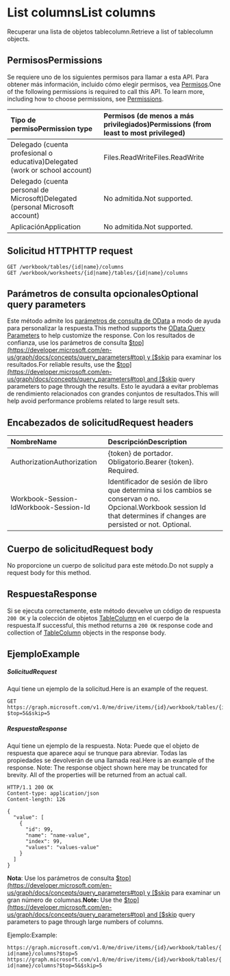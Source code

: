 # <a name="list-columns"></a><span data-ttu-id="21273-101">List columns</span><span class="sxs-lookup"><span data-stu-id="21273-101">List columns</span></span>

<span data-ttu-id="21273-102">Recuperar una lista de objetos tablecolumn.</span><span class="sxs-lookup"><span data-stu-id="21273-102">Retrieve a list of tablecolumn objects.</span></span>
## <a name="permissions"></a><span data-ttu-id="21273-103">Permisos</span><span class="sxs-lookup"><span data-stu-id="21273-103">Permissions</span></span>
<span data-ttu-id="21273-p101">Se requiere uno de los siguientes permisos para llamar a esta API. Para obtener más información, incluido cómo elegir permisos, vea [Permisos](../../../concepts/permissions_reference.md).</span><span class="sxs-lookup"><span data-stu-id="21273-p101">One of the following permissions is required to call this API. To learn more, including how to choose permissions, see [Permissions](../../../concepts/permissions_reference.md).</span></span>

|<span data-ttu-id="21273-106">Tipo de permiso</span><span class="sxs-lookup"><span data-stu-id="21273-106">Permission type</span></span>      | <span data-ttu-id="21273-107">Permisos (de menos a más privilegiados)</span><span class="sxs-lookup"><span data-stu-id="21273-107">Permissions (from least to most privileged)</span></span>              |
|:--------------------|:---------------------------------------------------------|
|<span data-ttu-id="21273-108">Delegado (cuenta profesional o educativa)</span><span class="sxs-lookup"><span data-stu-id="21273-108">Delegated (work or school account)</span></span> | <span data-ttu-id="21273-109">Files.ReadWrite</span><span class="sxs-lookup"><span data-stu-id="21273-109">Files.ReadWrite</span></span>    |
|<span data-ttu-id="21273-110">Delegado (cuenta personal de Microsoft)</span><span class="sxs-lookup"><span data-stu-id="21273-110">Delegated (personal Microsoft account)</span></span> | <span data-ttu-id="21273-111">No admitida.</span><span class="sxs-lookup"><span data-stu-id="21273-111">Not supported.</span></span>    |
|<span data-ttu-id="21273-112">Aplicación</span><span class="sxs-lookup"><span data-stu-id="21273-112">Application</span></span> | <span data-ttu-id="21273-113">No admitida.</span><span class="sxs-lookup"><span data-stu-id="21273-113">Not supported.</span></span> |

## <a name="http-request"></a><span data-ttu-id="21273-114">Solicitud HTTP</span><span class="sxs-lookup"><span data-stu-id="21273-114">HTTP request</span></span>
<!-- { "blockType": "ignored" } -->
```http
GET /workbook/tables/{id|name}/columns
GET /workbook/worksheets/{id|name}/tables/{id|name}/columns
```
## <a name="optional-query-parameters"></a><span data-ttu-id="21273-115">Parámetros de consulta opcionales</span><span class="sxs-lookup"><span data-stu-id="21273-115">Optional query parameters</span></span>
<span data-ttu-id="21273-116">Este método admite los [parámetros de consulta de OData]((http://developer.microsoft.com/es-ES/graph/docs/overview/query_parameters)) a modo de ayuda para personalizar la respuesta.</span><span class="sxs-lookup"><span data-stu-id="21273-116">This method supports the [OData Query Parameters]((http://developer.microsoft.com/es-ES/graph/docs/overview/query_parameters)) to help customize the response.</span></span>  <span data-ttu-id="21273-117">Con los resultados de confianza, use los parámetros de consulta [$top](https://developer.microsoft.com/en-us/graph/docs/concepts/query_parameters#top) y [$skip](https://developer.microsoft.com/en-us/graph/docs/concepts/query_parameters#skip-parameter) para examinar los resultados.</span><span class="sxs-lookup"><span data-stu-id="21273-117">For reliable results, use the [$top](https://developer.microsoft.com/en-us/graph/docs/concepts/query_parameters#top) and [$skip](https://developer.microsoft.com/en-us/graph/docs/concepts/query_parameters#skip-parameter) query parameters to page through the results.</span></span> <span data-ttu-id="21273-118">Esto le ayudará a evitar problemas de rendimiento relacionados con grandes conjuntos de resultados.</span><span class="sxs-lookup"><span data-stu-id="21273-118">This will help avoid performance problems related to large result sets.</span></span>

## <a name="request-headers"></a><span data-ttu-id="21273-119">Encabezados de solicitud</span><span class="sxs-lookup"><span data-stu-id="21273-119">Request headers</span></span>
| <span data-ttu-id="21273-120">Nombre</span><span class="sxs-lookup"><span data-stu-id="21273-120">Name</span></span>      |<span data-ttu-id="21273-121">Descripción</span><span class="sxs-lookup"><span data-stu-id="21273-121">Description</span></span>|
|:----------|:----------|
| <span data-ttu-id="21273-122">Authorization</span><span class="sxs-lookup"><span data-stu-id="21273-122">Authorization</span></span>  | <span data-ttu-id="21273-p103">{token} de portador. Obligatorio.</span><span class="sxs-lookup"><span data-stu-id="21273-p103">Bearer {token}. Required.</span></span> |
| <span data-ttu-id="21273-125">Workbook-Session-Id</span><span class="sxs-lookup"><span data-stu-id="21273-125">Workbook-Session-Id</span></span>  | <span data-ttu-id="21273-p104">Identificador de sesión de libro que determina si los cambios se conservan o no. Opcional.</span><span class="sxs-lookup"><span data-stu-id="21273-p104">Workbook session Id that determines if changes are persisted or not. Optional.</span></span>|

## <a name="request-body"></a><span data-ttu-id="21273-128">Cuerpo de solicitud</span><span class="sxs-lookup"><span data-stu-id="21273-128">Request body</span></span>
<span data-ttu-id="21273-129">No proporcione un cuerpo de solicitud para este método.</span><span class="sxs-lookup"><span data-stu-id="21273-129">Do not supply a request body for this method.</span></span>

## <a name="response"></a><span data-ttu-id="21273-130">Respuesta</span><span class="sxs-lookup"><span data-stu-id="21273-130">Response</span></span>

<span data-ttu-id="21273-131">Si se ejecuta correctamente, este método devuelve un código de respuesta `200 OK` y la colección de objetos [TableColumn](../resources/tablecolumn.md) en el cuerpo de la respuesta.</span><span class="sxs-lookup"><span data-stu-id="21273-131">If successful, this method returns a `200 OK` response code and collection of [TableColumn](../resources/tablecolumn.md) objects in the response body.</span></span>
## <a name="example"></a><span data-ttu-id="21273-132">Ejemplo</span><span class="sxs-lookup"><span data-stu-id="21273-132">Example</span></span>
##### <a name="request"></a><span data-ttu-id="21273-133">Solicitud</span><span class="sxs-lookup"><span data-stu-id="21273-133">Request</span></span>
<span data-ttu-id="21273-134">Aquí tiene un ejemplo de la solicitud.</span><span class="sxs-lookup"><span data-stu-id="21273-134">Here is an example of the request.</span></span>
<!-- {
  "blockType": "request",
  "name": "get_columns"
}-->
```http
GET https://graph.microsoft.com/v1.0/me/drive/items/{id}/workbook/tables/{id|name}/columns?$top=5&$skip=5
```
##### <a name="response"></a><span data-ttu-id="21273-135">Respuesta</span><span class="sxs-lookup"><span data-stu-id="21273-135">Response</span></span>
<span data-ttu-id="21273-p105">Aquí tiene un ejemplo de la respuesta. Nota: Puede que el objeto de respuesta que aparece aquí se trunque para abreviar. Todas las propiedades se devolverán de una llamada real.</span><span class="sxs-lookup"><span data-stu-id="21273-p105">Here is an example of the response. Note: The response object shown here may be truncated for brevity. All of the properties will be returned from an actual call.</span></span>
<!-- {
  "blockType": "response",
  "truncated": true,
  "@odata.type": "microsoft.graph.tableColumn",
  "isCollection": true
} -->
```http
HTTP/1.1 200 OK
Content-type: application/json
Content-length: 126

{
  "value": [
    {
      "id": 99,
      "name": "name-value",
      "index": 99,
      "values": "values-value"
    }
  ]
}
```

> <span data-ttu-id="21273-139">
  **Nota**: Use los parámetros de consulta [$top](https://developer.microsoft.com/en-us/graph/docs/concepts/query_parameters#top) y [$skip](https://developer.microsoft.com/en-us/graph/docs/concepts/query_parameters#skip-parameter) para examinar un gran número de columnas.</span><span class="sxs-lookup"><span data-stu-id="21273-139">**Note:** Use the [$top](https://developer.microsoft.com/en-us/graph/docs/concepts/query_parameters#top) and [$skip](https://developer.microsoft.com/en-us/graph/docs/concepts/query_parameters#skip-parameter) query parameters to page through large numbers of columns.</span></span>

<span data-ttu-id="21273-140">Ejemplo:</span><span class="sxs-lookup"><span data-stu-id="21273-140">Example:</span></span> 

`https://graph.microsoft.com/v1.0/me/drive/items/{id}/workbook/tables/{id|name}/columns?$top=5`
`https://graph.microsoft.com/v1.0/me/drive/items/{id}/workbook/tables/{id|name}/columns?$top=5&$skip=5`

<!-- uuid: 8fcb5dbc-d5aa-4681-8e31-b001d5168d79
2015-10-25 14:57:30 UTC -->
<!-- {
  "type": "#page.annotation",
  "description": "List columns",
  "keywords": "",
  "section": "documentation",
  "tocPath": ""
}-->